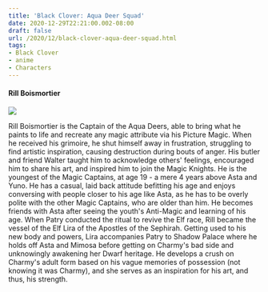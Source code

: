 ```yaml
---
title: 'Black Clover: Aqua Deer Squad'
date: 2020-12-29T22:21:00.002-08:00
draft: false
url: /2020/12/black-clover-aqua-deer-squad.html
tags: 
- Black Clover
- anime
- Characters
---
```


#### Rill Boismortier

[![](https://lh3.googleusercontent.com/-QkGDfMYiQcg/X-wcSfsAlCI/AAAAAAAABDo/O7NZuAmZ320rPZlacFbqcOA5v5_mXz3BQCLcBGAsYHQ/w578-h325/image.png)](https://lh3.googleusercontent.com/-QkGDfMYiQcg/X-wcSfsAlCI/AAAAAAAABDo/O7NZuAmZ320rPZlacFbqcOA5v5_mXz3BQCLcBGAsYHQ/image.png)

  

Rill Boismortier is the Captain of the Aqua Deers, able to bring what he paints to life and recreate any magic attribute via his Picture Magic. When he received his grimoire, he shut himself away in frustration, struggling to find artistic inspiration, causing destruction during bouts of anger. His butler and friend Walter taught him to acknowledge others' feelings, encouraged him to share his art, and inspired him to join the Magic Knights. He is the youngest of the Magic Captains, at age 19 - a mere 4 years above Asta and Yuno. He has a casual, laid back attitude befitting his age and enjoys conversing with people closer to his age like Asta, as he has to be overly polite with the other Magic Captains, who are older than him. He becomes friends with Asta after seeing the youth's Anti-Magic and learning of his age. When Patry conducted the ritual to revive the Elf race, Rill became the vessel of the Elf Lira of the Apostles of the Sephirah. Getting used to his new body and powers, Lira accompanies Patry to Shadow Palace where he holds off Asta and Mimosa before getting on Charmy's bad side and unknowingly awakening her Dwarf heritage. He develops a crush on Charmy's adult form based on his vague memories of possession (not knowing it was Charmy), and she serves as an inspiration for his art, and thus, his strength.